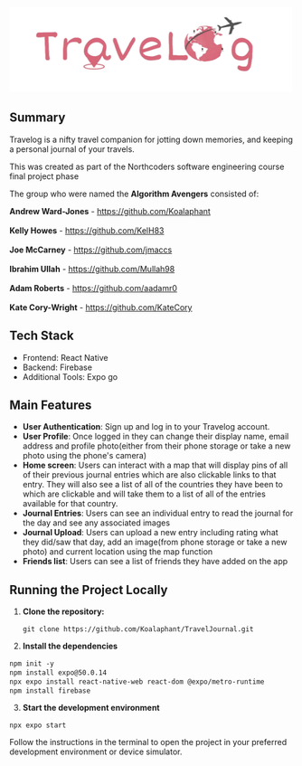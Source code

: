 
<img src='./assets/traveLogo.png' width='500' height='150'/>

## Summary
Travelog is a nifty travel companion for jotting down memories, and keeping a personal journal of your travels.

This was created as part of the Northcoders software engineering course final project phase

The group who were named the **Algorithm Avengers** consisted of:
<br>

**Andrew Ward-Jones** - https://github.com/Koalaphant
<br><br>
**Kelly Howes** - https://github.com/KelH83
<br><br>
**Joe McCarney** - https://github.com/jmaccs
<br><br>
**Ibrahim Ullah** - https://github.com/Mullah98
<br><br>
**Adam Roberts** - https://github.com/aadamr0
<br><br>
**Kate Cory-Wright** - https://github.com/KateCory

## Tech Stack
- Frontend: React Native
- Backend: Firebase
- Additional Tools: Expo go

## Main Features
- **User Authentication**: Sign up and log in to your Travelog account.
- **User Profile**: Once logged in they can change their display name, email address and profile photo(either from their phone storage or take a new photo using the phone's camera)
- **Home screen**: Users can interact with a map that will display pins of all of their previous journal entries which are also clickable links to that entry. They will also see a list of all of the countries they have been to which are clickable and will take them to a list of all of the entries available for that country.
- **Journal Entries**: Users can see an individual entry to read the journal for the day and see any associated images
- **Journal Upload**: Users can upload a new entry including rating what they did/saw that day, add an image(from phone storage or take a new photo) and current location using the map function
- **Friends list**: Users can see a list of friends they have added on the app


## Running the Project Locally 

1. **Clone the repository:**
   ```
   git clone https://github.com/Koalaphant/TravelJournal.git

2. **Install the dependencies**
```npm install
npm init -y
npm install expo@50.0.14
npx expo install react-native-web react-dom @expo/metro-runtime
npm install firebase
```

3. **Start the development environment**
```
npx expo start
```
Follow the instructions in the terminal to open the project in your preferred development environment or device simulator.



